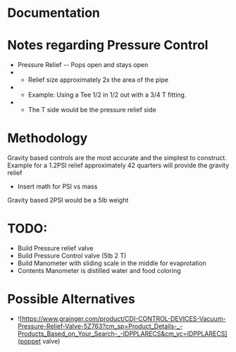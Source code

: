 # Documentation

# Notes regarding Pressure Control
* Pressure Relief -- Pops open and stays open
* * Relief size approximately 2x the area of the pipe
* * Example: Using a Tee 1/2 in 1/2 out  with a 3/4 T fitting.
* * The T side would be the pressure relief side

# Methodology
Gravity based controls are the most accurate and the simplest to construct. Example for a 1.2PSI relief approximately 42 quarters will provide the gravity relief
* Insert math for PSI vs mass

Gravity based 2PSI would be a 5lb weight

# TODO:
* Build Pressure relief valve
* Build Pressure Control valve (5lb 2 T)
* Build Manometer with sliding scale in the middle for evaprotation
* Contents Manometer is distilled water and food coloring


# Possible Alternatives
* ![https://www.grainger.com/product/CDI-CONTROL-DEVICES-Vacuum-Pressure-Relief-Valve-5Z763?cm_sp=Product_Details-_-Products_Based_on_Your_Search-_-IDPPLARECS&cm_vc=IDPPLARECS](poppet valve)
